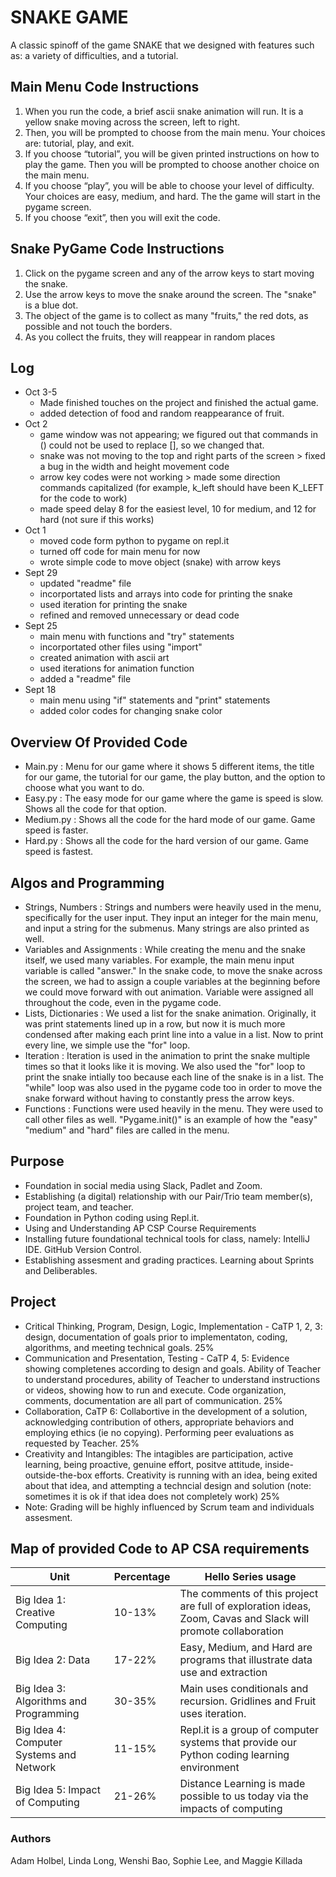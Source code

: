 # SNAKE GAME
A classic spinoff of the game SNAKE that we designed with features such as: a variety of difficulties, and a tutorial.

## Main Menu Code Instructions
1. When you run the code, a brief ascii snake animation will run. It is a yellow snake moving across the screen, left to right.
2. Then, you will be prompted to choose from the main menu. Your choices are: tutorial, play, and exit.
3. If you choose “tutorial”, you will be given printed instructions on how to play the game. Then you will be prompted to choose another choice on the main menu.
4. If you choose “play”, you will be able to choose your level of difficulty. Your choices are easy, medium, and hard. The the game will start in the pygame screen.
5. If you choose “exit”, then you will exit the code.

## Snake PyGame Code Instructions
1. Click on the pygame screen and any of the arrow keys to start moving the snake.
2. Use the arrow keys to move the snake around the screen. The "snake" is a blue dot.
3. The object of the game is to collect as many "fruits," the red dots, as possible and not touch the borders.
4. As you collect the fruits, they will reappear in random places

## Log
* Oct 3-5
  - Made finished touches on the project and finished the actual game.
  - added detection of food and random reappearance of fruit.
* Oct 2
  - game window was not appearing; we figured out that commands in () could not be used to replace [], so we changed that.
  - snake was not moving to the top and right parts of the screen > fixed a bug in the width and height movement code
  - arrow key codes were not working > made some direction commands capitalized (for example, k_left should have been K_LEFT for the code to work)
  - made speed delay 8 for the easiest level, 10 for medium, and 12 for hard (not sure if this works)
* Oct 1
  - moved code form python to pygame on repl.it
  - turned off code for main menu for now
  - wrote simple code to move object (snake) with arrow keys
* Sept 29
  - updated "readme" file
  - incorportated lists and arrays into code for printing the snake
  - used iteration for printing the snake
  - refined and removed unnecessary or dead code
* Sept 25
  - main menu with functions and "try" statements
  - incorportated other files using "import"
  - created animation with ascii art
  - used iterations for animation function
  - added a "readme" file
* Sept 18
  - main menu using "if" statements and "print" statements
  - added color codes for changing snake color


## Overview Of Provided Code
- Main.py : Menu for our game where it shows 5 different items, the title for our game, the tutorial for our game, the play button, and the option to choose what you want to do.
- Easy.py : The easy mode for our game where the game is speed is slow. Shows all the code for that option.
- Medium.py : Shows all the code for the hard mode of our game. Game speed is faster.
- Hard.py : Shows all the code for the hard version of our game. Game speed is fastest.

## Algos and Programming
- Strings, Numbers : Strings and numbers were heavily used in the menu, specifically for the user input. They input an integer for the main menu, and input a string for the submenus. Many strings are also printed as well.
- Variables and Assignments : While creating the menu and the snake itself, we used many variables. For example, the main menu input variable is called "answer." In the snake code, to move the snake across the screen, we had to assign a couple variables at the beginning before we could move forward with out animation. Variable were assigned all throughout the code, even in the pygame code.
- Lists, Dictionaries : We used a list for the snake animation. Originally, it was print statements lined up in a row, but now it is much more condensed after making each print line into a value in a list. Now to print every line, we simple use the "for" loop.
- Iteration : Iteration is used in the animation to print the snake multiple times so that it looks like it is moving. We also used the "for" loop to print the snake intially too because each line of the snake is in a list. The "while" loop was also used in the pygame code too in order to move the snake forward without having to constantly press the arrow keys.
- Functions : Functions were used heavily in the menu. They were used to call other files as well. "Pygame.init()" is an example of how the "easy" "medium" and "hard" files are called in the menu.

## Purpose
- Foundation in social media using Slack, Padlet and Zoom.
- Establishing (a digital) relationship with our Pair/Trio team member(s), project team, and teacher.
- Foundation in Python coding using Repl.it.
- Using and Understanding AP CSP Course Requirements
- Installing future foundational technical tools for class, namely: IntelliJ IDE. GitHub Version Control.
- Establishing assesment and grading practices. Learning about Sprints and Deliberables.

## Project
- Critical Thinking, Program, Design, Logic, Implementation - CaTP 1, 2, 3: design, documentation of goals prior to implementaton, coding, algorithms, and meeting technical goals. 25%
- Communication and Presentation, Testing - CaTP 4, 5: Evidence showing completenes according to design and goals. Ability of Teacher to understand procedures, ability of Teacher to understand instructions or videos, showing how to run and execute. Code organization, comments, documentation are all part of communication. 25%
- Collaboration, CaTP 6: Collabortive in the development of a solution, acknowledging contribution of others, appropriate behaviors and employing ethics (ie no copying). Performing peer evaluations as requested by Teacher. 25%
- Creativity and Intangibles: The intagibles are participation, active learning, being proactive, genuine effort, positve attitude, inside-outside-the-box efforts. Creativity is running with an idea, being exited about that idea, and attempting a techncial design and solution (note: sometimes it is ok if that idea does not completely work) 25%
- Note: Grading will be highly influenced by Scrum team and individuals assesment.

## Map of provided Code to AP CSA requirements
| Unit | Percentage | Hello Series usage |
| ------------- | ----------- | ----------- |
|  Big Idea 1: Creative Computing | 10-13% | The comments of this project are full of exploration ideas, Zoom, Cavas and Slack will promote collaboration |
|  Big Idea 2: Data | 17-22% | Easy, Medium, and Hard are programs that illustrate data use and extraction |
|  Big Idea 3: Algorithms and Programming | 30-35% | Main uses conditionals and recursion.  Gridlines and Fruit uses iteration. |
|  Big Idea 4: Computer Systems and Network | 11-15% | Repl.it is a group of computer systems that provide our Python coding learning environment  |
|  Big Idea 5: Impact of Computing | 21-26% |  Distance Learning is made possible to us today via the impacts of computing |

### Authors
Adam Holbel, Linda Long, Wenshi Bao, Sophie Lee, and Maggie Killada